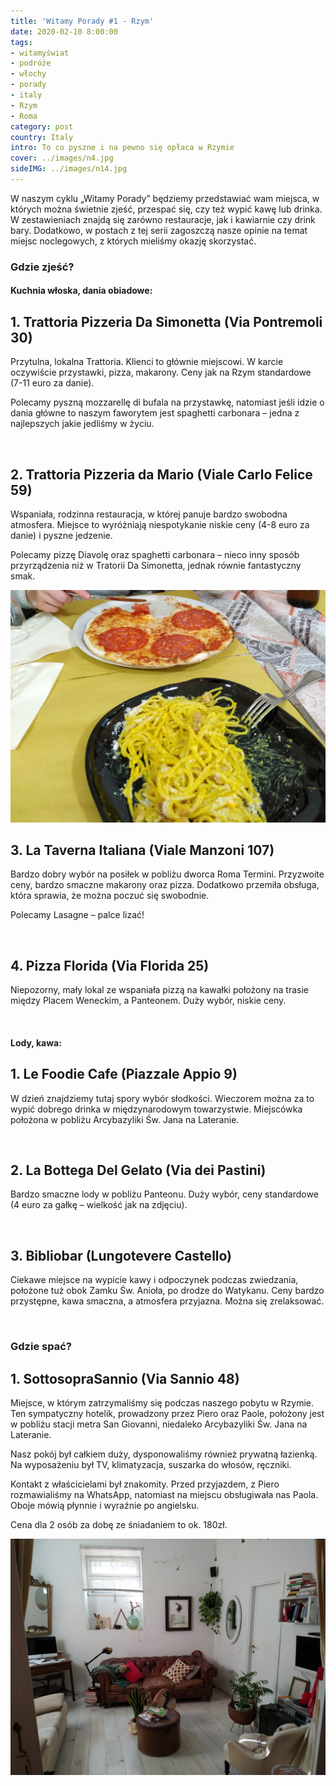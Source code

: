 ```yaml
---
title: 'Witamy Porady #1 - Rzym'
date: 2020-02-10 8:00:00
tags:
- witamyświat
- podróże 
- włochy
- porady
- italy
- Rzym
- Roma
category: post
country: Italy
intro: To co pyszne i na pewno się opłaca w Rzymie
cover: ../images/n4.jpg
sideIMG: ../images/n14.jpg
---
```

<p>
  W naszym cyklu „Witamy Porady” będziemy przedstawiać wam miejsca, w których można świetnie zjeść, przespać się, czy też wypić kawę lub drinka. W zestawieniach znajdą się zarówno restauracje, jak i kawiarnie czy drink bary. Dodatkowo, w postach z tej serii zagoszczą nasze opinie na temat miejsc noclegowych, z których mieliśmy okazję skorzystać.
</p>

<h3>Gdzie zjeść?</h3>

<h4 class='subtitle'>Kuchnia włoska, dania obiadowe:</h4>

<h2>1. Trattoria Pizzeria Da Simonetta (Via Pontremoli 30)</h2>

<p>
  Przytulna, lokalna Trattoria. Klienci to głównie miejscowi. W karcie oczywiście przystawki, pizza, makarony. Ceny jak na Rzym standardowe (7-11 euro za danie).

  Polecamy pyszną mozzarellę di bufala na przystawkę, natomiast jeśli idzie o dania główne to naszym faworytem jest spaghetti carbonara – jedna z najlepszych jakie jedliśmy w życiu.
</p>

<div class='backImage backImageOn'>
  <img src='../static/posts-images/n41.jpg' alt=''/>
</div>

<h2>2. Trattoria Pizzeria da Mario (Viale Carlo Felice 59)</h2>

<p>
  Wspaniała, rodzinna restauracja, w której panuje bardzo swobodna atmosfera. Miejsce to wyróżniają niespotykanie niskie ceny (4-8 euro za danie) i pyszne jedzenie.

  Polecamy pizzę Diavolę oraz spaghetti carbonara – nieco inny sposób przyrządzenia niż w Tratorii Da Simonetta, jednak równie fantastyczny smak.
</p>

<div class='backImage backImageOn'>
  <img src='../static/posts-images/n42.jpeg' alt=''/>
</div>

<h2>3. La Taverna Italiana (Viale Manzoni 107)</h2>

<p>
  Bardzo dobry wybór na posiłek w pobliżu dworca Roma Termini. Przyzwoite ceny, bardzo smaczne makarony oraz pizza. Dodatkowo przemiła obsługa, która sprawia, że można poczuć się swobodnie.

  Polecamy Lasagne – palce lizać!
</p>

<div class='flex narrow'>
  <img class='box image0' src='../static/posts-images/n43.jpg' alt=''/>
  <img class='box image0' src='../static/posts-images/n44.jpg' alt=''/>
</div>

<h2>4. Pizza Florida (Via Florida 25)</h2>

<p>
  Niepozorny, mały lokal ze wspaniała pizzą na kawałki położony na trasie między Placem Weneckim, a Panteonem. Duży wybór, niskie ceny.
</p>

<div class='flex narrow'>
  <img class='box image0' src='../static/posts-images/n45.jpg' alt=''/>
  <img class='box image0' src='../static/posts-images/n46.jpg' alt=''/>
</div>

<h4 class='subtitle'>Lody, kawa:</h4>

<h2>1. Le Foodie Cafe (Piazzale Appio 9)</h2>

<p>
  W dzień znajdziemy tutaj spory wybór słodkości. Wieczorem można za to wypić dobrego drinka w międzynarodowym towarzystwie. Miejscówka położona w pobliżu Arcybazyliki Św. Jana na Lateranie.
</p>

<div class='flex narrow'>
  <img class='box image0' src='../static/posts-images/n47.jpg' alt=''/>
</div>

<h2>2. La Bottega Del Gelato (Via dei Pastini)</h2>

<p>
  Bardzo smaczne lody w pobliżu Panteonu. Duży wybór, ceny standardowe (4 euro za gałkę – wielkość jak na zdjęciu).
</p>

<div class='flex narrow'>
  <img class='box image0' src='../static/posts-images/n48.jpg' alt=''/>
  <img class='box image0' src='../static/posts-images/n38.jpg' alt=''/>
</div>

<h2>3. Bibliobar (Lungotevere Castello)</h2>

<p>
  Ciekawe miejsce na wypicie kawy i odpoczynek podczas zwiedzania, położone tuż obok Zamku Św. Anioła, po drodze do Watykanu. Ceny bardzo przystępne, kawa smaczna, a atmosfera przyjazna. Można się zrelaksować.
</p>

<div class='flex narrow'>
  <img class='box image0' src='../static/posts-images/n49.jpg' alt=''/>
</div>

<h3>Gdzie spać?</h3>

<h2>1. SottosopraSannio (Via Sannio 48)</h2>

<p>
  Miejsce, w którym zatrzymaliśmy się podczas naszego pobytu w Rzymie. Ten sympatyczny hotelik, prowadzony przez Piero oraz Paole, położony jest w pobliżu stacji metra San Giovanni, niedaleko Arcybazyliki Św. Jana na Lateranie.

  Nasz pokój był całkiem duży, dysponowaliśmy również prywatną łazienką. Na wyposażeniu był TV, klimatyzacja, suszarka do włosów, ręczniki.

  Kontakt z właścicielami był znakomity. Przed przyjazdem, z Piero rozmawialiśmy na WhatsApp, natomiast na miejscu obsługiwała nas Paola. Oboje mówią płynnie i wyraźnie po angielsku.
</p>

<p>Cena dla 2 osób za dobę ze śniadaniem to ok. 180zł.</p>

<div class='flex narrow'>
  <img class='box image0' src='../static/posts-images/n491.jpg' alt=''/>
  <img class='box image0' src='../static/posts-images/n492.jpg' alt=''/>
</div>